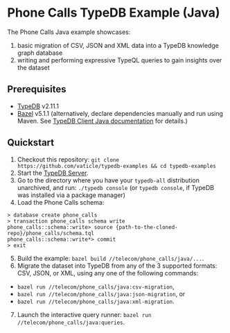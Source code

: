 # Phone Calls TypeDB Example (Java)

The Phone Calls Java example showcases:
1. basic migration of CSV, JSON and XML data into a TypeDB knowledge graph database
2. writing and performing expressive TypeQL queries to gain insights over the dataset

## Prerequisites

* [TypeDB](https://docs.vaticle.com/docs/running-typedb/install-and-run) v2.11.1
* [Bazel](https://bazel.build/install) v5.1.1 (alternatively, declare dependencies manually and run using Maven. See [TypeDB Client Java documentation](http://docs.vaticle.com/docs/client-api/java) for details.)

## Quickstart

1. Checkout this repository: `git clone https://github.com/vaticle/typedb-examples && cd typedb-examples`
2. Start the [TypeDB Server](http://docs.vaticle.com/docs/running-typedb/install-and-run#start-the-typedb-server).
3. Go to the directory where you have your `typedb-all` distribution unarchived, and run: `./typedb console` (or `typedb console`, if TypeDB was installed via a package manager)
4. Load the Phone Calls schema:
```shell
> database create phone_calls
> transaction phone_calls schema write
phone_calls::schema::write> source {path-to-the-cloned-repo}/phone_calls/schema.tql
phone_calls::schema::write*> commit
> exit
```
5. Build the example: `bazel build //telecom/phone_calls/java/...`.
6. Migrate the dataset into TypeDB from any of the 3 supported formats: CSV, JSON, or XML, using any one of the following commands:
- `bazel run //telecom/phone_calls/java:csv-migration`,
- `bazel run //telecom/phone_calls/java:json-migration`, or
- `bazel run //telecom/phone_calls/java:xml-migration`.
7. Launch the interactive query runner: `bazel run //telecom/phone_calls/java:queries`.
